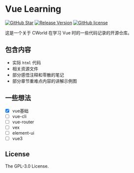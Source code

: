 # Vue Learning

[![GitHub Star](https://img.shields.io/github/stars/cworld1/vue-learning.svg?style=flat-square&label=Star&color=00ADD8&logo=github)](https://github.com/cworld1/vue-learning/)
[![Release Version](https://img.shields.io/github/v/release/cworld1/vue-learning.svg?style=flat-square&label=Release&color=00ADD8&logo=github)](https://github.com/cworld1/vue-learning/releases/latest)
[![GitHub license](https://img.shields.io/github/license/cworld1/vue-learning.svg?style=flat-square&label=License&color=00ADD8&logo=github)](https://github.com/cworld1/vue-learning/)

这是一个关于 CWorld 在学习 Vue 时的一些代码记录的开源仓库。

## 包含内容

- 实际 `html` 代码
- 相关资源文件
- 部分感悟注释和零散的笔记
- 部分章节重难点内容的讲解示例图

## 一些想法

- [x] vue基础
- [ ] vue-cli
- [ ] vue-router
- [ ] vex
- [ ] element-ui
- [ ] vue3

## License

The GPL-3.0 License.
